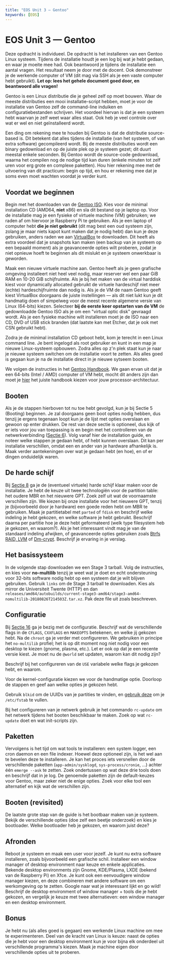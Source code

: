 ```yaml
---
title: "EOS Unit 3 — Gentoo"
keywords: [EOS]
---
```


# EOS Unit 3 — Gentoo

Deze opdracht is individueel. De opdracht is het installeren van een Gentoo Linux systeem. Tijdens de installatie houdt je een log bij wat je hebt gedaan, en waar je moeite mee had. Ook beantwoord je tijdens de installatie een aantal vragen. Het resultaat neem je door met de docent. Ook demonstreer je de werkende computer of VM (dit mag via SSH als je een vaste computer hebt gebruikt). **Let op: lees het gehele document goed door, en beantwoord alle vragen!**

Gentoo is een Linux distributie die je geheel zelf op moet bouwen. Waar de meeste distributies een mooi installatie-script hebben, moet je voor de installatie van Gentoo zelf de command-line induiken en configuratiebestanden schrijven. Het voordeel hiervan is dat je een systeem hebt waarvan je zelf weet waar alles staat. Ook heb je veel controle over wat er wel en niet geïnstalleerd wordt.

Een ding om rekening mee te houden bij Gentoo is dat de distributie source-based is. Dit betekent dat alles tijdens de installatie (van het systeem, of van extra software) gecompileerd wordt. Bij de meeste distributies wordt een binary gedownload en op de juiste plek op je systeem gezet; dit duurt meestal enkele seconden. Bij Gentoo wordt de source-code gedownload, waarna het compilen nog de nodige tijd kan duren (enkele minuten tot zelf uren voor erg grote en complexe paketten). Hou hier rekening mee met de uitvoering van dit practicum: begin op tijd, en hou er rekening mee dat je soms even moet wachten voordat je verder kunt.

## Voordat we beginnen

Begin met het downloaden van de [Gentoo ISO](https://www.gentoo.org/downloads). Kies voor de minimal installation CD (AMD64, **niet** x86) en sla dit bestand op je laptop op. Voor de installatie mag je een fysieke of virtuele machine (VM) gebruiken; we raden af om hiervoor je Raspberry Pi te gebruiken. Als je een laptop of computer hebt **die je niet gebruikt** (dit mag best een oud systeem zijn, zolang je maar niets kapot kunt maken dat je nodig hebt) dan kun je deze gebruiken, anders raden we aan [VirtualBox](https://www.virtualbox.org) te downloaden. Dit heeft als extra voordeel dat je snapshots kan maken (een backup van je systeem op een bepaald moment) als je geavanceerde opties wilt proberen, zodat je niet opnieuw hoeft te beginnen als dit mislukt en je systeem onwerkbaar is geworden.

Maak een nieuwe virtuele machine aan. Gentoo heeft als je geen grafische omgeving installeert niet heel veel nodig, 
maar reserver wel een paar GiB RAM en 10-20 GiB schijfruimte. Als je bij het maken van de virtual harddisk kiest voor dynamically allocated gebruikt de virtuele hardeschijf niet meer (echte) hardeschijfruimte dan nodig is. Als je de VM de naam Gentoo geeft kiest VirtualBox doorgaans de juiste instellingen — als dit niet lukt kun je dit handmatig doen of simpelweg voor de meest recente algemene versie van Linux (64-bits) kiezen. Selecteer **bij de eerste keer opstarten van de VM** de gedownloadde Gentoo ISO als je om een "virtual optic disk" gevraagd wordt. Als je een fysieke machine wilt installeren moet je de ISO naar een CD, DVD of USB stick branden (dat laatste kan met Etcher, dat je ook met CSN gebruikt hebt).

Zodra je de minimal installation CD geboot hebt, kom je terecht in een Linux command line. Je bent ingelogd als root gebruiker en kunt in een map je nieuwe Linux-systeem opbouwen. Zodra alles op z'n plek staat kun je naar je nieuwe systeem switchen om de installatie voort te zetten. Als alles goed is gegaan kun je na de installatie direct in je nieuwe sytseem booten.

We volgen de instructies in het [Gentoo Handbook](https://wiki.gentoo.org/wiki/Handbook:AMD64/Full/Installation#Booting). We gaan ervan uit dat je een 64-bits (Intel / AMD) computer of VM hebt, mocht dit anders zijn dan moet je [hier](https://wiki.gentoo.org/wiki/Handbook:Main_Page) het juiste handbook kiezen voor jouw processor-architectuur.

## Booten
Als je de stappen hierboven tot nu toe hebt gevolgd, kun je bij Sectie 5 (Booting) beginnen. Je zal doorgaans geen boot opties nodig hebben, dus tenzij je ergens tegenaan loopt kun je de lijst met opties overslaan en gewoon op enter drukken. De rest van deze sectie is optioneel, dus kijk of er iets voor jou van toepassing is en begin met het controlleren van de netwerkverbinding ([Sectie 6](https://wiki.gentoo.org/wiki/Handbook:AMD64/Full/Installation#Automatic_network_detection)). Volg vanaf hier de installation guide, en noteer welke stappen je gedaan hebt, of hebt kunnen overslaan. Dit kan per installatie verschillen, omdat een en ander van je hardware afhankelijk is. Maak verder aantekeningen over wat je gedaan hebt (en hoe), en of er dingen onduidelijk waren.

## De harde schijf
Bij [Sectie 8](https://wiki.gentoo.org/wiki/Handbook:AMD64/Full/Installation#Introduction_to_block_devices) ga je de (eventueel virtuele) harde schijf klaar maken voor de installatie. Je hebt de keuze uit twee technologiën voor de partition table: het oudere MBR en het nieuwere GPT. Zoek zelf uit wat de voornaamste verschillen zijn. We kiezen bij onze installatie voor het nieuwere GPT, tenzij je (bijvoorbeeld door je hardware) een goede reden hebt om MBR te gebruiken. Maak je partitietabel met `parted` of `fdisk` en beschrijf welke indeling je hebt gekozen, en welke software je hebt gebruikt. Beschrijf daarna per partitie hoe je deze hebt geformateerd (welk type filesystem heb je gekozen, en waarom?). Als je het interessant vindt mag je van de standaard indeling afwijken, of geavanceerde opties gebruiken zoals [Btrfs RAID, LVM](https://wiki.gentoo.org/wiki/Handbook:AMD64/Full/Installation#Advanced_storage) of [Dm-crypt](https://wiki.gentoo.org/wiki/Full_Disk_Encryption_From_Scratch_Simplified). Beschrijf je ervaring in je verslag.

## Het basissysteem
In de volgende stap downloaden we een Stage 3 tarball. Volg de instructies, en kies voor **no-multilib** tenzij je weet wat je doet en echt ondersteuning voor 32-bits software nodig hebt op een systeem dat je wilt blijven gebruiken. Gebruik `links` om de Stage 3 tarball te downloaden. Kies als mirror de Universiteit Twente (HTTP) en dan `releases/amd64/autobuilds/current-stage3-amd64/stage3-amd64-nomultilib-20180826T214503Z.tar.xz`. Pak deze file uit zoals beschreven.

## Configuratie
Bij [Sectie 16](https://wiki.gentoo.org/wiki/Handbook:AMD64/Full/Installation#Configuring_compile_options) ga je bezig met de configuratie. Beschrijf wat de verschillende flags in de `CFLAGS`, `CXXFLAGS` en `MAKEOPTS` betekenen, en welke jij gekozen hebt. Na de `chroot` ga je verder met configureren. We gebruiken in principe het `no-multilib` profiel; het is op dit moment nog niet nodig voor een desktop te kiezen (gnome, plasma, etc.). Let er ook op dat je een recente versie kiest. Je moet nu de `@world` set updaten, waarom kan dit nodig zijn?

Beschrijf bij het configureren van de `USE` variabele welke flags je gekozen hebt, en waarom.

Voor de kernel-configuratie kiezen we voor de handmatige optie. Doorloop de stappen en geef aan welke opties je gekozen hebt.

Gebruik `blkid` om de UUIDs van je partities te vinden, en [gebruik deze](https://wiki.gentoo.org/wiki/Fstab#UUIDs_and_labels) om je `/etc/fstab` te vullen.

Bij het configureren van je netwerk gebruik je het commando `rc-update` om het netwerk tijdens het booten beschikbaar te maken. Zoek op wat `rc-update` doet en wat init-scripts zijn.

## Paketten
Vervolgens is het tijd om wat tools te installeren: een system logger, een cron daemon en een file indexer. Hoewel deze optioneel zijn, is het wel aan te bevelen deze te installeren. Je kan het proces iets versnellen door de verschillende paketten (`app-admin/sysklogd`, `sys-process/cronie`, ...) achter één `emerge --ask` te zetten. Zoek ondertussen op wat deze drie tools doen en beschrijf dat in je log. De genoemde paketten zijn de default-keuzes voor Gentoo, maar zeker niet de enige opties. Zoek voor elke tool een alternatief en kijk wat de verschillen zijn.

## Booten (revisited)
De laatste grote stap van de guide is het bootbaar maken van je systeem. Bekijk de verschillende opties (doe zelf een beetje onderzoek) en kies je bootloader. Welke bootloader heb je gekozen, en waarom juist deze?

## Afronden
Reboot je systeem en maak een user voor jezelf. Je kunt nu extra software installeren, zoals bijvoorbeeld een grafische schil. Installeer een window manager of desktop environment naar keuze en enkele applicaties. Bekende desktop environments zijn Gnome, KDE/Plasma, LXDE (bekend van de Raspberry Pi) en Xfce. Je kunt ook een eenvoudigere window manager kiezen, en deze combineren met andere software om een werkomgeving op te zetten. Google naar wat je interessant lijkt en go wild! Beschrijf de desktop environment of window manager + tools die je hebt gekozen, en vergelijk je keuze met twee alternatieven: een window manager en een desktop environment.

## Bonus
Je hebt nu (als alles goed is gegaan) een werkende Linux machine om mee te experimenteren. Deel van de kracht van Linux is keuze: naast de opties die je hebt voor een desktop environment kun je voor bijna elk onderdeel uit verschillende programma's kiezen. Maak je machine eigen door verschillende opties uit te proberen.
